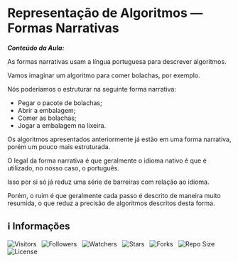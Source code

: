 <!-- Título -->
# Representação de Algoritmos — Formas Narrativas

***Conteúdo da Aula:***

As formas narrativas usam a língua portuguesa para descrever algoritmos.

Vamos imaginar um algoritmo para comer bolachas, por exemplo.

Nós poderíamos o estruturar na seguinte forma narrativa:

* Pegar o pacote de bolachas;
* Abrir a embalagem;
* Comer as bolachas;
* Jogar a embalagem na lixeira.

Os algoritmos apresentados anteriormente já estão em uma forma narrativa, porém um pouco mais estruturada.

O legal da forma narrativa é que geralmente o idioma nativo é que é utilizado, no nosso caso, o português.

Isso por si só já reduz uma série de barreiras com relação ao idioma.

Porém, o ruim é que geralmente cada passo é descrito de maneira muito resumida, o que reduz a precisão de algoritmos descritos desta forma.

<!-- Informações -->
## &#8505; Informações

![Visitors](https://api.visitorbadge.io/api/visitors?path=Devsgeeknerd%2Fcla-rep-alg-fro-nar-int-log-par-pro-com-bas&label=Visitantes&labelColor=%23f9e64f&countColor=%23008000&style=plastic "Total de Visitas")
&nbsp;
![Followers](https://img.shields.io/github/followers/Devsgeeknerd?style=p&label=Seguidores&labelColor=f9e64f&color=008000 "Total de Seguidores")
&nbsp;
![Watchers](https://img.shields.io/github/watchers/Devsgeeknerd/cla-rep-alg-for-nar-int-log-par-pro-com-bas?style=p&label=Observadores&labelColor=f9e64f&color=008000 "Total de Observadores")
&nbsp;
![Stars](https://img.shields.io/github/stars/Devsgeeknerd/cla-rep-alg-for-nar-int-log-par-pro-com-bas?style=p&label=Estrelas&labelColor=f9e64f&color=008000 "Total de Estrelas")
&nbsp;
![Forks](https://img.shields.io/github/forks/Devsgeeknerd/cla-rep-alg-for-nar-int-log-par-pro-com-bas?style=p&label=Bifurcações&labelColor=f9e64f&color=008000 "Total de Bifurcações")
&nbsp;
![Repo Size](https://img.shields.io/github/repo-size/Devsgeeknerd/cla-rep-alg-for-nar-int-log-par-pro-com-bas?style=p&label=Tamanho&labelColor=f9e64f&color=008000& "Tamanho do Repositório")
&nbsp;
![License](https://img.shields.io/github/license/Devsgeeknerd/cla-rep-alg-for-nar-int-log-par-pro-com-bas?style=p&label=Licença&labelColor=f9e64f&color=008000 "Licença do Repositório")
